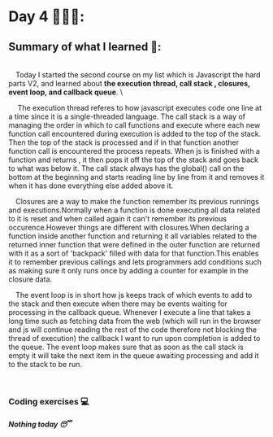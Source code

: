 # Day 4 🧑‍🚀🌔: 

## Summary of what I learned 📢:
\
&emsp;Today I started the second course on my list which is Javascript the hard parts V2, and learned about **the execution thread, call stack , closures, event loop, and callback queue**.
\    

&emsp; The execution thread referes to how javascript executes code one line at a time since it is a single-threaded language. The call stack is a way of managing the order in which to call functions and execute where each new function
call encountered during execution is added to the top of the stack. Then the top of the stack is processed and if in that function another function call is encountered the process repeats.
When js is finished with a function and returns , it then pops it off the top of the stack and goes back to what was below it. The call stack always has the global() call on the bottom at the beginning and starts reading line by line from it and removes it when it has done everything else added above it.

&emsp;Closures are a way to make the function remember its previous runnings and executions.Normally when a function is done executing all data related to it is reset and when called again it can't remember its
previous occurence.However things are different with closures.When declaring a function inside another function and returning it all variables related to the returned inner function that were defined in the outer function are returned with it 
as a sort of 'backpack' filled with data for that function.This enables it to remember previous callings and lets programmers add conditions such as making sure it only runs once by adding a counter for example in the closure data.

   
&emsp;The event loop is in short how js keeps track of which events to add to the stack and then execute when there may be events waiting for processing in the callback queue. Whenever I execute a line that takes a long time such as fetching data from the web
(which will run in the browser and js will continue reading the rest of the code therefore not blocking the thread of execution) the callback I want to run upon completion is added to the queue. The event loop makes sure that as soon as the call stack is empty it will take the next item in the queue awaiting processing
and add it to the stack to be run. 

&emsp;


### Coding exercises 💻
##### Nothing today 😴 
